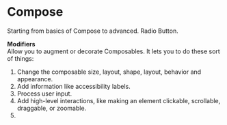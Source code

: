 # Compose
Starting from basics of Compose to advanced.
Radio Button.

**Modifiers** <br> Allow you to augment or decorate Composables. It lets you to do these  sort of things: <br>
  1. Change the composable size, layout, shape, layout, behavior and appearance. <br>
  2. Add information like accessibility labels. <br>
  3. Process user input. <br>
  4. Add high-level interactions, like making an element clickable, scrollable, draggable, or zoomable. <br>
  5. 
